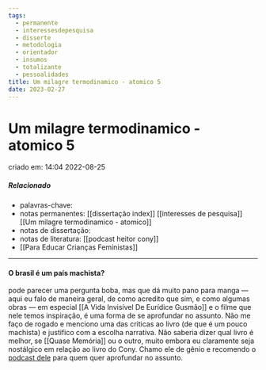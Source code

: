 ```yaml
---
tags:
  - permanente
  - interessesdepesquisa
  - disserte
  - metodologia
  - orientador
  - insumos
  - totalizante
  - pessoalidades
title: Um milagre termodinamico - atomico 5
date: 2023-02-27
---
```


# Um milagre termodinamico - atomico 5

criado em: 14:04 2022-08-25

##### Relacionado

- palavras-chave:  
- notas permanentes: [[dissertação index]] [[interesses de pesquisa]] [[Um milagre termodinamico - atomico]]
- notas de dissertação:
- notas de literatura: [[podcast heitor cony]]
- [[Para Educar Crianças Feministas]]

---

#### O brasil é um país machista? 

pode parecer uma pergunta boba, mas que dá muito pano para manga — aqui eu falo de maneira geral, de como acredito que sim, e como algumas obras — em especial [[A Vida Invisível De Eurídice Gusmão]] e o filme que nele temos inspiração, é uma forma de se aprofundar no assunto. Não me faço de rogado e menciono uma das criticas ao livro (de que é um pouco machista) e justifico com a escolha narrativa. Não saberia dizer qual livro é melhor, se [[Quase Memória]] ou o outro, muito embora eu claramente seja nostálgico em relação ao livro do Cony. Chamo ele de gênio e recomendo o [podcast dele](https://open.spotify.com/episode/33IvvAlLdOspzpIxbn7Tvr?si=yJN9XT7sSLqJch_6KJC-eg&nd=1) para quem quer aprofundar no assunto. 
